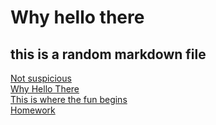# Why hello there

## this is a random markdown file

[Not suspicious](https://nowhere.org)  
[Why Hello There](http://IHaveBeenExpectingYou.com)  
[This is where the fun begins](ftp://legithostname.host)  
[Homework](https://canvas.ucsd.edu)  
